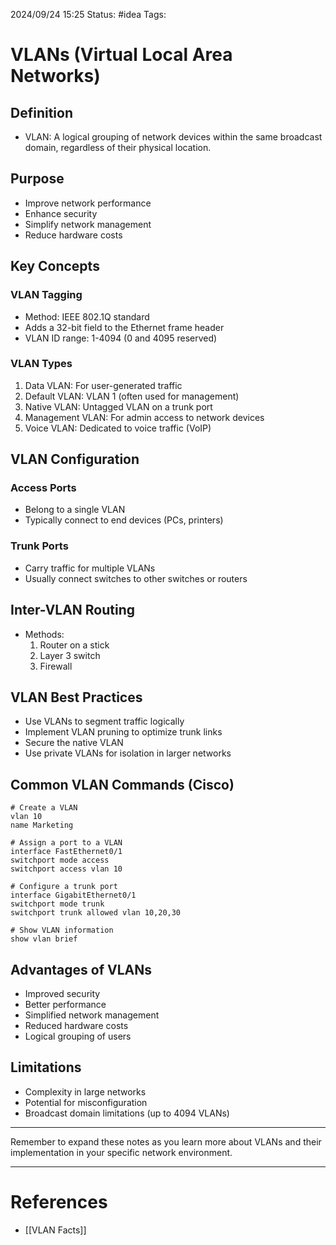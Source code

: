 2024/09/24 15:25
Status: #idea
Tags:

# VLANs (Virtual Local Area Networks)

## Definition
- VLAN: A logical grouping of network devices within the same broadcast domain, regardless of their physical location.

## Purpose
- Improve network performance
- Enhance security
- Simplify network management
- Reduce hardware costs

## Key Concepts

### VLAN Tagging
- Method: IEEE 802.1Q standard
- Adds a 32-bit field to the Ethernet frame header
- VLAN ID range: 1-4094 (0 and 4095 reserved)

### VLAN Types
1. Data VLAN: For user-generated traffic
2. Default VLAN: VLAN 1 (often used for management)
3. Native VLAN: Untagged VLAN on a trunk port
4. Management VLAN: For admin access to network devices
5. Voice VLAN: Dedicated to voice traffic (VoIP)

## VLAN Configuration

### Access Ports
- Belong to a single VLAN
- Typically connect to end devices (PCs, printers)

### Trunk Ports
- Carry traffic for multiple VLANs
- Usually connect switches to other switches or routers

## Inter-VLAN Routing
- Methods:
  1. Router on a stick
  2. Layer 3 switch
  3. Firewall

## VLAN Best Practices
- Use VLANs to segment traffic logically
- Implement VLAN pruning to optimize trunk links
- Secure the native VLAN
- Use private VLANs for isolation in larger networks

## Common VLAN Commands (Cisco)
```
# Create a VLAN
vlan 10
name Marketing

# Assign a port to a VLAN
interface FastEthernet0/1
switchport mode access
switchport access vlan 10

# Configure a trunk port
interface GigabitEthernet0/1
switchport mode trunk
switchport trunk allowed vlan 10,20,30

# Show VLAN information
show vlan brief
```

## Advantages of VLANs
- Improved security
- Better performance
- Simplified network management
- Reduced hardware costs
- Logical grouping of users

## Limitations
- Complexity in large networks
- Potential for misconfiguration
- Broadcast domain limitations (up to 4094 VLANs)

---

Remember to expand these notes as you learn more about VLANs and their implementation in your specific network environment.





---
# References

- [[VLAN Facts]]